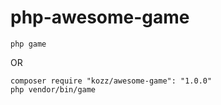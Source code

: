 # php-awesome-game

```
php game
```

OR

```
composer require "kozz/awesome-game": "1.0.0"
php vendor/bin/game
```

